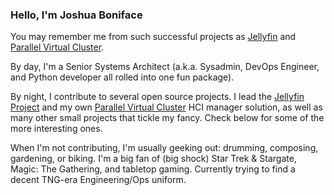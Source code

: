 ### Hello, I'm Joshua Boniface

You may remember me from such successful projects as [Jellyfin](https://github.com/jellyfin) and [Parallel Virtual Cluster](https://github.com/parallelvirtualcluster).

By day, I'm a Senior Systems Architect (a.k.a. Sysadmin, DevOps Engineer, and Python developer all rolled into one fun package).

By night, I contribute to several open source projects. I lead the [Jellyfin Project](https://jellyfin.org) and my own [Parallel Virtual Cluster](https://docs.parallelvirtualcluster.org) HCI manager solution, as well as many other small projects that tickle my fancy. Check below for some of the more interesting ones.

When I'm not contributing, I'm usually geeking out: drumming, composing, gardening, or biking. I'm a big fan of (big shock) Star Trek & Stargate, Magic: The Gathering, and tabletop gaming. Currently trying to find a decent TNG-era Engineering/Ops uniform.

